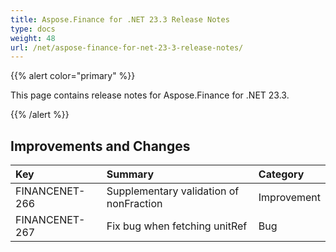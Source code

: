 ```yaml
---
title: Aspose.Finance for .NET 23.3 Release Notes
type: docs
weight: 48
url: /net/aspose-finance-for-net-23-3-release-notes/
---
```


{{% alert color="primary" %}}

This page contains release notes for Aspose.Finance for .NET 23.3.

{{% /alert %}}

## **Improvements and Changes**

|**Key**|**Summary**|**Category**|
| :- | :- | :- |
|FINANCENET-266|Supplementary validation of nonFraction|Improvement|
|FINANCENET-267|Fix bug when fetching unitRef|Bug|

